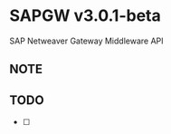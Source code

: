 SAPGW v3.0.1-beta
====================
SAP Netweaver Gateway Middleware API

NOTE
-----------



TODO
-----------

- [ ] 

